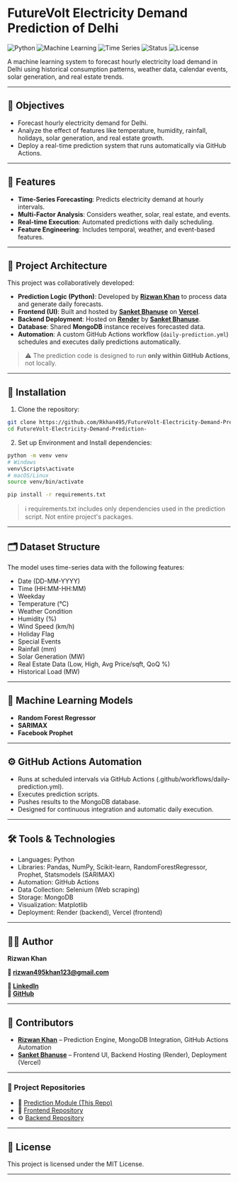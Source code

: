 
# FutureVolt Electricity Demand Prediction of Delhi

![Python](https://img.shields.io/badge/Python-3.11%2B-blue)
![Machine Learning](https://img.shields.io/badge/Machine%20Learning-Enabled-orange)
![Time Series](https://img.shields.io/badge/Time%20Series-Forecasting-green)
![Status](https://img.shields.io/badge/Project-Completed-brightgreen)
![License](https://img.shields.io/badge/License-MIT-blue)

A machine learning system to forecast hourly electricity load demand in Delhi using historical consumption patterns, weather data, calendar events, solar generation, and real estate trends.

---

## 🎯 Objectives

- Forecast hourly electricity demand for Delhi.
- Analyze the effect of features like temperature, humidity, rainfall, holidays, solar generation, and real estate growth.
- Deploy a real-time prediction system that runs automatically via GitHub Actions.

---

## 📌 Features

- **Time-Series Forecasting**: Predicts electricity demand at hourly intervals.
- **Multi-Factor Analysis**: Considers weather, solar, real estate, and events.
- **Real-time Execution**: Automated predictions with daily scheduling.
- **Feature Engineering**: Includes temporal, weather, and event-based features.

---

## 🧩 Project Architecture

This project was collaboratively developed:

- **Prediction Logic (Python)**: Developed by **[Rizwan Khan](https://github.com/Rkhan495)** to process data and generate daily forecasts.
- **Frontend (UI)**: Built and hosted by **[Sanket Bhanuse](https://github.com/SanketBhanuse)** on **[Vercel](https://futurevolt.vercel.app/futuredata)**.
- **Backend Deployment**: Hosted on **[Render](https://futurevolt-backend.onrender.com/api/load/12-04-2025)** by **[Sanket Bhanuse](https://github.com/SanketBhanuse)**.
- **Database**: Shared **MongoDB** instance receives forecasted data.
- **Automation**: A custom GitHub Actions workflow (`daily-prediction.yml`) schedules and executes daily predictions automatically.

> ⚠️ The prediction code is designed to run **only within GitHub Actions**, not locally.

---

##  🚀 Installation

1. Clone the repository:
```bash
git clone https://github.com/Rkhan495/FutureVolt-Electricity-Demand-Prediction-.git
cd FutureVolt-Electricity-Demand-Prediction-
```

2. Set up Environment and Install dependencies:
```bash
python -m venv venv
# Windows
venv\Scripts\activate
# macOS/Linux
source venv/bin/activate

pip install -r requirements.txt
```
> ℹ️ requirements.txt includes only dependencies used in the prediction script. Not entire project's packages.

---

## 🗂️ Dataset Structure

The model uses time-series data with the following features:
- Date (DD-MM-YYYY)
- Time (HH:MM-HH:MM)
- Weekday
- Temperature (°C)
- Weather Condition
- Humidity (%)
- Wind Speed (km/h)
- Holiday Flag
- Special Events
- Rainfall (mm)
- Solar Generation (MW)
- Real Estate Data (Low, High, Avg Price/sqft, QoQ %)
- Historical Load (MW)

---

## 🤖 Machine Learning Models

- **Random Forest Regressor**
- **SARIMAX**
- **Facebook Prophet**

---

## ⚙️ GitHub Actions Automation

- Runs at scheduled intervals via GitHub Actions (.github/workflows/daily-prediction.yml).
- Executes prediction scripts.
- Pushes results to the MongoDB database.
- Designed for continuous integration and automatic daily execution.

---

## 🛠️ Tools & Technologies

- Languages: Python
- Libraries: Pandas, NumPy, Scikit-learn, RandomForestRegressor, Prophet, Statsmodels (SARIMAX)
- Automation: GitHub Actions
- Data Collection: Selenium (Web scraping)
- Storage: MongoDB
- Visualization: Matplotlib
- Deployment: Render (backend), Vercel (frontend)

---

## 👨‍💻 Author 
**Rizwan Khan**

**📧 rizwan495khan123@gmail.com**

**🔗 [LinkedIn](https://www.linkedin.com/in/your-linkedin-username)  
🐙 [GitHub](https://github.com/your-github-username)**

---

## 👥 Contributors
- **[Rizwan Khan](https://github.com/Rkhan495)** – Prediction Engine, MongoDB Integration, GitHub Actions Automation
- **[Sanket Bhanuse](https://github.com/SanketBhanuse)** – Frontend UI, Backend Hosting (Render), Deployment (Vercel)

---

### 🔗 Project Repositories

- 🧠 [Prediction Module (This Repo)](https://github.com/Rkhan495/FutureVolt-Electricity-Demand-Prediction-)
- 🎨 [Frontend Repository](https://github.com/SanketBhanuse/FutureVolt)
- ⚙️ [Backend Repository](https://github.com/SanketBhanuse/FutureVolt-Backend)

---

## 📄 License

This project is licensed under the MIT License.

---